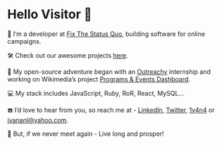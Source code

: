 # Hello Visitor 🤘
    
 🌱 I’m a developer at [Fix The Status Quo](https://proca.app/), building software for online campaigns.
 
 🛠️ Check out our awesome projects [here](https://github.com/fixthestatusquo/).
 
 :yellow_heart: My open-source adventure began with an [Outreachy](https://www.outreachy.org) internship and working on Wikimedia’s project [Programs & Events Dashboard](https://github.com/WikiEducationFoundation/WikiEduDashboard).
 
 :computer: My stack includes JavaScript, Ruby, RoR, React, MySQL...
  
  ☎️ I’d love to hear from you, so reach me at - [LinkedIn](https://www.linkedin.com/in/1v4n4/), [Twitter](https://twitter.com/_1v4n4), [1v4n4](https://www.1v4n4.me) or ivananl@yahoo.com.    
   
 🖖 But, if we never meet again - Live long and prosper!
